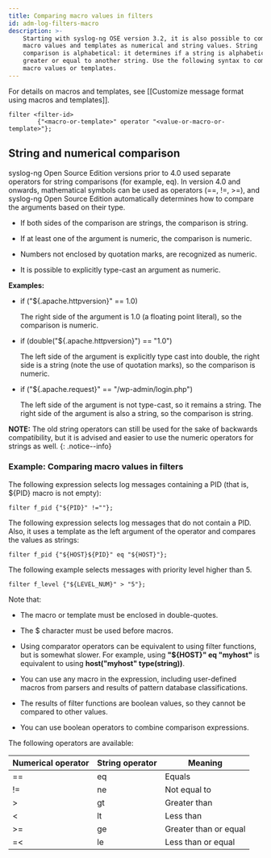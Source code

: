 ```yaml
---
title: Comparing macro values in filters
id: adm-log-filters-macro
description: >-
    Starting with syslog-ng OSE version 3.2, it is also possible to compare
    macro values and templates as numerical and string values. String
    comparison is alphabetical: it determines if a string is alphabetically
    greater or equal to another string. Use the following syntax to compare
    macro values or templates. 
---
```


For details on macros and templates, see
[[Customize message format using macros and templates]].

```config
filter <filter-id>
        {"<macro-or-template>" operator "<value-or-macro-or-template>"};
```

## String and numerical comparison

syslog-ng Open Source Edition versions prior to 4.0 used separate
operators for string comparisons (for example, eq). In version 4.0 and
onwards, mathematical symbols can be used as operators (==, !=, \>=),
and syslog-ng Open Source Edition automatically determines how to
compare the arguments based on their type.

- If both sides of the comparison are strings, the comparison is
    string.

- If at least one of the argument is numeric, the comparison is
    numeric.

- Numbers not enclosed by quotation marks, are recognized as numeric.

- It is possible to explicitly type-cast an argument as numeric.

**Examples:**

- if ("${.apache.httpversion}" == 1.0)

    The right side of the argument is 1.0 (a floating point literal), so
    the comparison is numeric.

- if (double("${.apache.httpversion}") == "1.0")

    The left side of the argument is explicitly type cast into double,
    the right side is a string (note the use of quotation marks), so the
    comparison is numeric.

- if ("${.apache.request}" == "/wp-admin/login.php")

    The left side of the argument is not type-cast, so it remains a
    string. The right side of the argument is also a string, so the
    comparison is string.

**NOTE:** The old string operators can still be used for the sake of
backwards compatibility, but it is advised and easier to use the numeric
operators for strings as well.
{: .notice--info}

### Example: Comparing macro values in filters

The following expression selects log messages containing a PID (that is,
\${PID} macro is not empty):

```config
filter f_pid {"${PID}" !=""};
```

The following expression selects log messages that do not contain a PID.
Also, it uses a template as the left argument of the operator and
compares the values as strings:

```config
filter f_pid {"${HOST}${PID}" eq "${HOST}"};
```

The following example selects messages with priority level higher than 5.

```config
filter f_level {"${LEVEL_NUM}" > "5"};
```

Note that:

- The macro or template must be enclosed in double-quotes.

- The \$ character must be used before macros.

- Using comparator operators can be equivalent to using filter
    functions, but is somewhat slower. For example, using **\"\${HOST}\"
    eq \"myhost\"** is equivalent to using **host(\"myhost\"
    type(string))**.

- You can use any macro in the expression, including user-defined
    macros from parsers and results of pattern database classifications.

- The results of filter functions are boolean values, so they cannot
    be compared to other values.

- You can use boolean operators to combine comparison expressions.

The following operators are available:

|  Numerical operator   |String operator  | Meaning|
|--------------------|-----------------|----------------------|
|  ==  |                 eq |               Equals|
|  !=   |                ne  |              Not equal to|
| \>    |               gt   |             Greater than|
| \<     |              lt    |            Less than|
| \>=     |             ge     |           Greater than or equal|
| =\<      |            le      |          Less than or equal|
